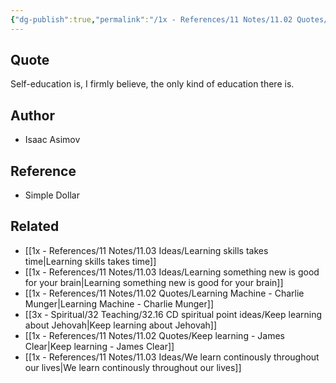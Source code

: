 ```yaml
---
{"dg-publish":true,"permalink":"/1x - References/11 Notes/11.02 Quotes/Self-education is the only kind of education there is - Isaac Asimov/","title":"Self-education is the only kind of education there is - Isaac Asimov","created":"2023-08-25T16:44:43.960+03:00","updated":"2024-02-14T20:18:39.589+03:00"}
---
```



## Quote
Self-education is, I firmly believe, the only kind of education there is.

## Author
- Isaac Asimov
## Reference
- Simple Dollar
## Related
- [[1x - References/11 Notes/11.03 Ideas/Learning skills takes time\|Learning skills takes time]]
- [[1x - References/11 Notes/11.03 Ideas/Learning something new is good for your brain\|Learning something new is good for your brain]]
- [[1x - References/11 Notes/11.02 Quotes/Learning Machine - Charlie Munger\|Learning Machine - Charlie Munger]]
- [[3x - Spiritual/32 Teaching/32.16 CD spiritual point ideas/Keep learning about Jehovah\|Keep learning about Jehovah]]
- [[1x - References/11 Notes/11.02 Quotes/Keep learning - James Clear\|Keep learning - James Clear]]
- [[1x - References/11 Notes/11.03 Ideas/We learn continously throughout our lives\|We learn continously throughout our lives]]